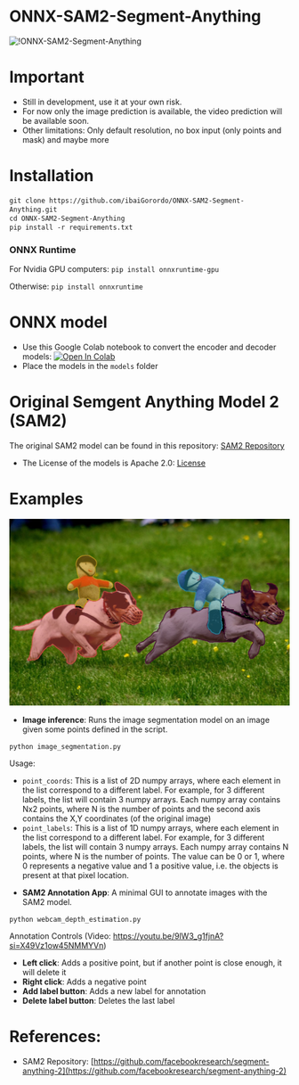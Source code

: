 # ONNX-SAM2-Segment-Anything

![!ONNX-SAM2-Segment-Anything](https://github.com/ibaiGorordo/ONNX-SAM2-Segment-Anything/raw/main/doc/img/sam2_annotation.gif)

# Important
- Still in development, use it at your own risk.
- For now only the image prediction is available, the video prediction will be available soon.
- Other limitations: Only default resolution, no box input (only points and mask) and maybe more

# Installation
```shell
git clone https://github.com/ibaiGorordo/ONNX-SAM2-Segment-Anything.git
cd ONNX-SAM2-Segment-Anything
pip install -r requirements.txt
```
### ONNX Runtime
For Nvidia GPU computers:
`pip install onnxruntime-gpu`

Otherwise:
`pip install onnxruntime`

# ONNX model
- Use this Google Colab notebook to convert the encoder and decoder models: [![Open In Colab](https://colab.research.google.com/assets/colab-badge.svg)](https://colab.research.google.com/drive/1tqdYbjmFq4PK3Di7sLONd0RkKS0hBgId?usp=sharing)
- Place the models in the `models` folder

# Original Semgent Anything Model 2 (SAM2)
The original SAM2 model can be found in this repository: [SAM2 Repository](https://github.com/facebookresearch/segment-anything-2)
- The License of the models is Apache 2.0: [License](https://github.com/facebookresearch/segment-anything-2/blob/main/LICENSE)

# Examples

![!ONNX-SAM2-Segment-Anything-iMAGE](https://github.com/ibaiGorordo/ONNX-SAM2-Segment-Anything/raw/main/doc/img/sam2_masked_img.jpg)
 * **Image inference**:
Runs the image segmentation model on an image given some points defined in the script.
 ```shell
 python image_segmentation.py
 ```

Usage:
- `point_coords`: This is a list of 2D numpy arrays, where each element in the list correspond to a different label. For example, for 3 different labels, the list will contain 3 numpy arrays. Each numpy array contains Nx2 points, where N is the number of points and the second axis contains the X,Y coordinates (of the original image)
- `point_labels`: This is a list of 1D numpy arrays, where each element in the list correspond to a different label. For example, for 3 different labels, the list will contain 3 numpy arrays. Each numpy array contains N points, where N is the number of points. The value can be 0 or 1, where 0 represents a negative value and 1 a positive value, i.e. the objects is present at that pixel location.


 * **SAM2 Annotation App**:
A minimal GUI to annotate images with the SAM2 model.
 ```shell
 python webcam_depth_estimation.py
 ```
Annotation Controls (Video: https://youtu.be/9lW3_g1fjnA?si=X49Vz1ow45NMMYVn)
- **Left click**: Adds a positive point, but if another point is close enough, it will delete it
- **Right click**: Adds a negative point
- **Add label button**: Adds a new label for annotation
- **Delete label button**: Deletes the last label

# References:
* SAM2 Repository: [https://github.com/facebookresearch/segment-anything-2](https://github.com/facebookresearch/segment-anything-2)

